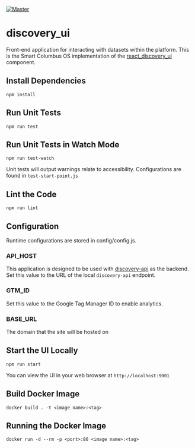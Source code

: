 [![Master](https://travis-ci.org/smartcitiesdata/discovery_ui.svg?branch=master)](https://travis-ci.org/smartcitiesdata/discovery_ui)
# discovery_ui

Front-end application for interacting with datasets within the platform. This is the Smart Columbus OS implementation of the [react_discovery_ui](https://github.com/smartcitiesdata/react_discovery_ui) component.

## Install Dependencies
`npm install`

## Run Unit Tests
`npm run test`

## Run Unit Tests in Watch Mode
`npm run test-watch`

Unit tests will output warnings relate to accessibility. Configurations
are found in `test-start-point.js`

## Lint the Code
`npm run lint`

## Configuration
Runtime configurations are stored in config/config.js.
### API_HOST
This application is designed to be used with [discovery-api](https://github.com/smartcitiesdata/discovery_api) as the backend.  Set this value to the URL of the local `discovery-api` endpoint.


### GTM_ID
Set this value to the Google Tag Manager ID to enable analytics.

### BASE_URL
The domain that the site will be hosted on


## Start the UI Locally
`npm run start`

You can view the UI in your web browser at `http://localhost:9001`

## Build Docker Image
`docker build . -t <image name>:<tag>`

## Running the Docker Image
`docker run -d --rm -p <port>:80 <image name>:<tag>`
